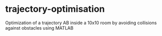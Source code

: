 # trajectory-optimisation
Optimization of a trajectory AB inside a 10x10 room by avoiding collisions against obstacles using  MATLAB
